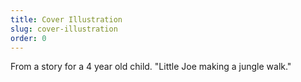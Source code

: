 ```yaml
---
title: Cover Illustration
slug: cover-illustration
order: 0
---
```


From a story for a 4 year old child.
"Little Joe making a jungle walk."
